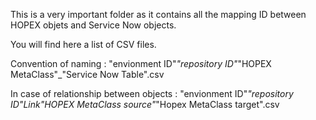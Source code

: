 This is a very important folder as it contains all the mapping ID between HOPEX objets and Service Now objects.

You will find here a list of CSV files.

Convention of naming : "envionment ID"_"repository ID"_"HOPEX MetaClass"_"Service Now Table".csv

In case of relationship between objects : "envionment ID"_"repository ID"_Link_"HOPEX MetaClass source"_"Hopex MetaClass target".csv
